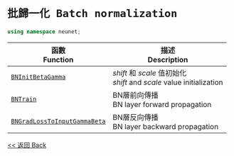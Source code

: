 # `批歸一化 Batch normalization`

```c++
using namespace neunet;
```

函數<br>Function|描述<br>Description
-|-
[`BNInitBetaGamma`](BNInitBetaGamma.md)|$shift$ 和 $scale$ 值初始化<br>$shift$ and $scale$ value initialization
[`BNTrain`](BNTrain.md)|BN層前向傳播<br>BN layer forward propagation
[`BNGradLossToInputGammaBeta`](BNGradLossToInputGammaBeta.md)|BN層反向傳播<br>BN layer backward propagation

[<< 返回 Back](../cover.md)
